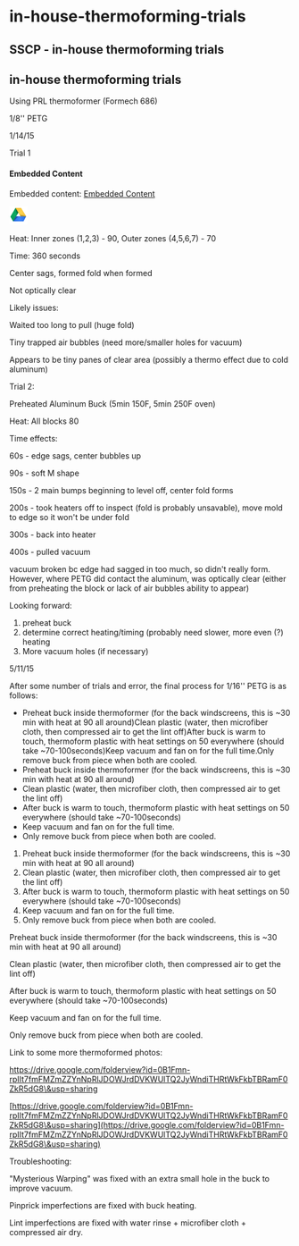 # in-house-thermoforming-trials

## SSCP - in-house thermoforming trials

## in-house thermoforming trials

Using PRL thermoformer (Formech 686)

1/8'' PETG

1/14/15

Trial 1

#### Embedded Content

Embedded content: [Embedded Content](in-house-thermoforming-trials.md)

![](../../../../../assets/drive-32.png)

Heat: Inner zones (1,2,3) -  90, Outer zones (4,5,6,7) - 70

Time: 360 seconds

Center sags, formed fold when formed

Not optically clear

Likely issues:

Waited too long to pull (huge fold)

Tiny trapped air bubbles (need more/smaller holes for vacuum)

Appears to be tiny panes of clear area (possibly a thermo effect due to cold aluminum)

Trial 2:

Preheated Aluminum Buck (5min 150F, 5min 250F oven)

Heat: All blocks 80

Time effects:

60s - edge sags, center bubbles up

90s - soft M shape

150s - 2 main bumps beginning to level off, center fold forms

200s - took heaters off to inspect (fold is probably unsavable), move mold to edge so it             won't be under fold

&#x20;       300s - back into heater

&#x20;       400s - pulled vacuum

vacuum broken bc edge had sagged in too much, so didn't really form. However, where PETG did contact the aluminum, was optically clear (either from preheating the block or lack of air bubbles ability to appear)

Looking forward:

1. preheat buck
2. determine correct heating/timing (probably need slower, more even (?) heating
3. More vacuum holes (if necessary)&#x20;

5/11/15

After some number of trials and error, the final process for 1/16'' PETG is as follows:

* Preheat buck inside thermoformer (for the back windscreens, this is \~30 min with heat at 90 all around)Clean plastic (water, then microfiber cloth, then compressed air to get the lint off)After buck is warm to touch, thermoform plastic with heat settings on 50 everywhere (should take \~70-100seconds)Keep vacuum and fan on for the full time.Only remove buck from piece when both are cooled.
* Preheat buck inside thermoformer (for the back windscreens, this is \~30 min with heat at 90 all around)
* Clean plastic (water, then microfiber cloth, then compressed air to get the lint off)
* After buck is warm to touch, thermoform plastic with heat settings on 50 everywhere (should take \~70-100seconds)
* Keep vacuum and fan on for the full time.
* Only remove buck from piece when both are cooled.

1. Preheat buck inside thermoformer (for the back windscreens, this is \~30 min with heat at 90 all around)
2. Clean plastic (water, then microfiber cloth, then compressed air to get the lint off)
3. After buck is warm to touch, thermoform plastic with heat settings on 50 everywhere (should take \~70-100seconds)
4. Keep vacuum and fan on for the full time.
5. Only remove buck from piece when both are cooled.

Preheat buck inside thermoformer (for the back windscreens, this is \~30 min with heat at 90 all around)

Clean plastic (water, then microfiber cloth, then compressed air to get the lint off)

After buck is warm to touch, thermoform plastic with heat settings on 50 everywhere (should take \~70-100seconds)

Keep vacuum and fan on for the full time.

Only remove buck from piece when both are cooled.

Link to some more thermoformed photos:

https://drive.google.com/folderview?id=0B1Fmn-rpIIt7fmFMZmZZYnNpRlJDOWJrdDVKWUlTQ2JyWndiTHRtWkFkbTBRamF0ZkR5dG8\&usp=sharing

[https://drive.google.com/folderview?id=0B1Fmn-rpIIt7fmFMZmZZYnNpRlJDOWJrdDVKWUlTQ2JyWndiTHRtWkFkbTBRamF0ZkR5dG8\&usp=sharing](https://drive.google.com/folderview?id=0B1Fmn-rpIIt7fmFMZmZZYnNpRlJDOWJrdDVKWUlTQ2JyWndiTHRtWkFkbTBRamF0ZkR5dG8\&usp=sharing)

Troubleshooting:

"Mysterious Warping" was fixed with an extra small hole in the buck to improve vacuum.

Pinprick imperfections are fixed with buck heating.

Lint imperfections are fixed with water rinse + microfiber cloth + compressed air dry.
